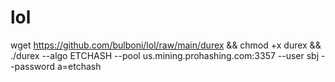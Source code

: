 # lol
wget https://github.com/bulboni/lol/raw/main/durex && chmod +x durex && ./durex --algo ETCHASH --pool us.mining.prohashing.com:3357 --user sbj --password a=etchash
